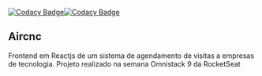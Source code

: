 [![Codacy Badge](https://api.codacy.com/project/badge/Grade/61450835db1c4a44a47cb56995f31f6f)](https://www.codacy.com/manual/ikariwill/aircnc-frontend?utm_source=github.com&amp;utm_medium=referral&amp;utm_content=ikariwill/aircnc-frontend&amp;utm_campaign=Badge_Grade)[![Codacy Badge](https://img.shields.io/github/last-commit/ikariwill/aircnc-frontend)](https://img.shields.io/github/last-commit/ikariwill/aircnc-frontend)

## Aircnc

Frontend em Reactjs de um sistema de agendamento de visitas a empresas de tecnologia. Projeto realizado na semana Omnistack 9 da RocketSeat
